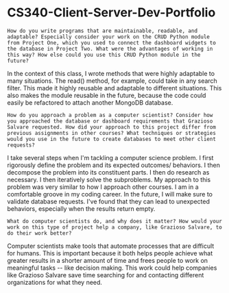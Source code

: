 # CS340-Client-Server-Dev-Portfolio


    How do you write programs that are maintainable, readable, and adaptable? Especially consider your work on the CRUD Python module from Project One, which you used to connect the dashboard widgets to the database in Project Two. What were the advantages of working in this way? How else could you use this CRUD Python module in the future?

In the context of this class, I wrote methods that were highly adaptable to many situations.  The read() method, for example, could take in any search filter.  This made it highly reusable and adaptable to different situations.  This also makes the module reusable in the future, because the code could easily be refactored to attach another MongoDB database.
    
    How do you approach a problem as a computer scientist? Consider how you approached the database or dashboard requirements that Grazioso Salvare requested. How did your approach to this project differ from previous assignments in other courses? What techniques or strategies would you use in the future to create databases to meet other client requests?

I take several steps when I'm tackling a computer science problem.  I first rigorously define the problem and its expected outcomes/ behaviors.  I then decompose the problem into its constituent parts.  I then do research as necessary.  I then iteratively solve the subproblems.  My approach to this problem was very similar to how I approach other courses.  I am in a comfortable groove in my coding career.  In the future, I will make sure to validate database requests.  I've found that they can lead to unexpected behaviors, especially when the results return empty.
    
    What do computer scientists do, and why does it matter? How would your work on this type of project help a company, like Grazioso Salvare, to do their work better?

Computer scientists make tools that automate processes that are difficult for humans.  This is important because it both helps people achieve what greater results in a shorter amount of time and frees people to work on meaningful tasks -- like decision making.  This work could help companies like Grazioso Salvare save time searching for and contacting different organizations for what they need.
